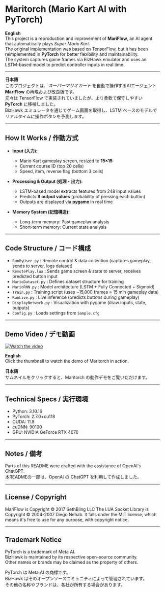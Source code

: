 # Maritorch (Mario Kart AI with PyTorch)

**English**  
This project is a reproduction and improvement of **MariFlow**, an AI agent that automatically plays *Super Mario Kart*.  
The original implementation was based on TensorFlow, but it has been reimplemented in **PyTorch** for better flexibility and maintainability.  
The system captures game frames via BizHawk emulator and uses an LSTM-based model to predict controller inputs in real time.

---

**日本語**  
このプロジェクトは、*スーパーマリオカート* を自動で操作するAIエージェント **MariFlow** の再現および改良版です。  
元々は TensorFlow で実装されていましたが、より柔軟で保守しやすい **PyTorch** に移植しました。  
BizHawk エミュレータを通じてゲーム画面を取得し、LSTM ベースのモデルでリアルタイムに操作ボタンを予測します。  

---

## How It Works / 作動方式

- **Input (入力):**
  - Mario Kart gameplay screen, resized to **15×15**  
  - Current course ID (top 20 cells)  
  - Speed, item, reverse flag (bottom 3 cells)

- **Processing & Output (処理・出力):**
  - LSTM-based model extracts features from 248 input values  
  - Predicts **8 output values** (probability of pressing each button)  
  - Outputs are displayed via **pygame** in real time

- **Memory System (記憶構造):**
  - Long-term memory: Past gameplay analysis  
  - Short-term memory: Current state analysis  

---

## Code Structure / コード構成

- `RunByUser.py` : Remote control & data collection (captures gameplay, sends to server, logs dataset)  
- `RemotePlay.lua` : Sends game screen & state to server, receives predicted button input  
- `MarioDataset.py` : Defines dataset structure for training  
- `MarioRNN.py` : Model architecture (LSTM + Fully Connected + Sigmoid)  
- `Train.py` : Training script (uses ~15,000 frames ≈ 15 min gameplay data)  
- `RunLive.py` : Live inference (predicts buttons during gameplay)  
- `DisplayNetwork.py` : Visualization with pygame (draw inputs, state, outputs)  
- `Config.py` : Loads settings from `Sample.cfg`

---

## Demo Video / デモ動画
[![Watch the video](https://img.youtube.com/vi/2Q06KALGKx4/0.jpg)](https://youtu.be/2Q06KALGKx4)

**English**  
Click the thumbnail to watch the demo of Maritorch in action.  

**日本語**  
サムネイルをクリックすると、Maritorch の動作デモをご覧いただけます。  

---

## Technical Specs / 実行環境

- Python: 3.10.16  
- PyTorch: 2.7.0+cu118  
- CUDA: 11.8  
- cuDNN: 90100  
- GPU: NVIDIA GeForce RTX 4070  

---

## Notes / 備考
Parts of this README were drafted with the assistance of OpenAI's ChatGPT.  
本READMEの一部は、OpenAI の ChatGPT を利用して作成しました。  

---

## License / Copyright
MariFlow is Copyright © 2017 SethBling LLC
The LUA Socket Library is Copyright © 2004-2007 Diego Nehab. It falls under the MIT license, which means it's free to use for any purpose, with copyright notice.

---

## Trademark Notice
PyTorch is a trademark of Meta AI.  
BizHawk is maintained by its respective open-source community.  
Other names or brands may be claimed as the property of others.  

PyTorch は Meta AI の商標です。  
BizHawk はそのオープンソースコミュニティによって管理されています。  
その他の名称やブランドは、各社が所有する場合があります。  
